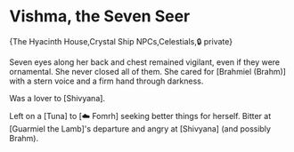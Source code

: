 # Vishma, the Seven Seer

{The Hyacinth House,Crystal Ship NPCs,Celestials,🔒 private}

Seven eyes along her back and chest remained vigilant, even if they were ornamental. She never closed all of them. She cared for [Brahmiel (Brahm)] with a stern voice and a firm hand through darkness.

Was a lover to [Shivyana].

Left on a [Tuna] to [☁️ Fomrh] seeking better things for herself. Bitter at [Guarmiel the Lamb]'s departure and angry at [Shivyana] (and possibly Brahm).
